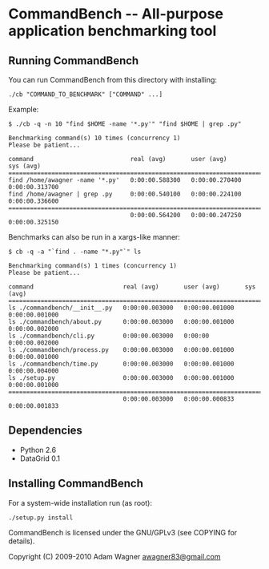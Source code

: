 CommandBench -- All-purpose application benchmarking tool
=========================================================================

Running CommandBench
--------------------

You can run CommandBench from this directory with installing:

    ./cb "COMMAND_TO_BENCHMARK" ["COMMAND" ...]

Example:

    $ ./cb -q -n 10 "find $HOME -name '*.py'" "find $HOME | grep .py"

    Benchmarking command(s) 10 times (concurrency 1)
    Please be patient...

    command                           real (avg)       user (avg)       sys (avg)        
    =====================================================================================
    find /home/awagner -name '*.py'   0:00:00.588300   0:00:00.270400   0:00:00.313700   
    find /home/awagner | grep .py     0:00:00.540100   0:00:00.224100   0:00:00.336600   
    =====================================================================================
                                      0:00:00.564200   0:00:00.247250   0:00:00.325150  

Benchmarks can also be run in a xargs-like manner:

    $ cb -q -a "`find . -name "*.py"`" ls   

    Benchmarking command(s) 1 times (concurrency 1)
    Please be patient...

    command                         real (avg)       user (avg)       sys (avg)        
    ===================================================================================
    ls ./commandbench/__init__.py   0:00:00.003000   0:00:00.001000   0:00:00.001000   
    ls ./commandbench/about.py      0:00:00.003000   0:00:00.001000   0:00:00.002000   
    ls ./commandbench/cli.py        0:00:00.003000   0:00:00          0:00:00.002000   
    ls ./commandbench/process.py    0:00:00.003000   0:00:00.001000   0:00:00.001000   
    ls ./commandbench/time.py       0:00:00.003000   0:00:00.001000   0:00:00.004000   
    ls ./setup.py                   0:00:00.003000   0:00:00.001000   0:00:00.001000   
    ===================================================================================
                                    0:00:00.003000   0:00:00.000833   0:00:00.001833   


Dependencies
------------

*   Python 2.6
*   DataGrid 0.1

Installing CommandBench
-----------------------

For a system-wide installation run (as root):

    ./setup.py install


CommandBench is licensed under the GNU/GPLv3 (see COPYING for details).

Copyright (C) 2009-2010 Adam Wagner <awagner83@gmail.com>
